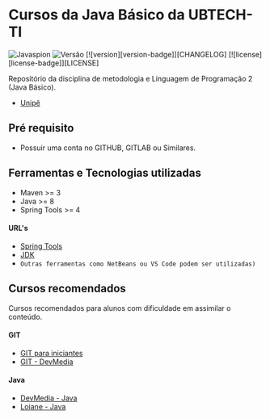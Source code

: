 # Cursos da Java Básico da UBTECH-TI



<img src="http://www.rodrigofujioka.com/logos/jaspion.jpg" alt="Javaspion" />
<img src="https://img.shields.io/badge/Version-v0.0.2-green.svg" alt="Versão" />
[![version][version-badge]][CHANGELOG] [![license][license-badge]][LICENSE]

Repositório da disciplina de metodologia e Linguagem de Programação 2 (Java Básico).
- [Unipê](http://unipe.edu.br)


## Pré requisito
- Possuir uma conta no GITHUB, GITLAB ou Similares.

## Ferramentas e Tecnologias utilizadas

- Maven >= 3
- Java >= 8
- Spring Tools >= 4

#### URL's 
- [Spring Tools](https://spring.io/tools)
- [JDK](https://jdk.java.net/java-se-ri/11)
- ```Outras ferramentas como NetBeans ou VS Code podem ser utilizadas)```

## Cursos recomendados

Cursos recomendados para alunos com dificuldade em assimilar o conteúdo. 

#### GIT
- [GIT para iniciantes](https://www.udemy.com/git-e-github-para-iniciantes/)
- [GIT - DevMedia](https://www.devmedia.com.br/guia/git-e-github/37585)

#### Java
- [DevMedia - Java](https://www.devmedia.com.br/guia/programador-java/37809)
- [Loiane - Java](https://loiane.training/curso/java-basico)

